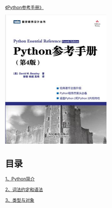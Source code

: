 [《Python参考手册》](https://book.douban.com/subject/5401851/)


![](img/cover.jpg)

# 目录

[1、Python简介](1、Python简介.md)

[2、词法约定和语法](2、词法约定和语法.md)

[3、类型与对象](3、类型与对象.md)
